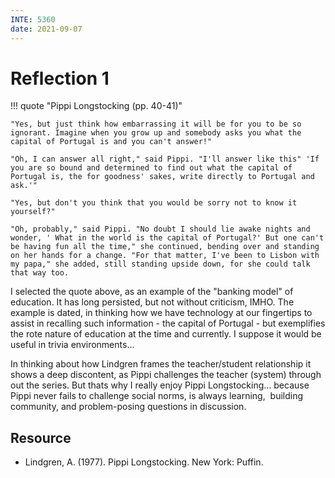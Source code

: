 ```yaml
---
INTE: 5360
date: 2021-09-07
---
```


# Reflection 1

!!! quote "Pippi Longstocking (pp. 40-41)"

    "Yes, but just think how embarrassing it will be for you to be so ignorant. Imagine when you grow up and somebody asks you what the capital of Portugal is and you can't answer!"

    "Oh, I can answer all right," said Pippi. "I'll answer like this" 'If you are so bound and determined to find out what the capital of Portugal is, the for goodness' sakes, write directly to Portugal and ask.'"

    "Yes, but don't you think that you would be sorry not to know it yourself?"

    "Oh, probably," said Pippi. "No doubt I should lie awake nights and wonder, ' What in the world is the capital of Portugal?' But one can't be having fun all the time," she continued, bending over and standing on her hands for a change. "For that matter, I've been to Lisbon with my papa," she added, still standing upside down, for she could talk that way too.

I selected the quote above, as an example of the "banking model" of education. It has long persisted, but not without criticism, IMHO. The example is dated, in thinking how we have technology at our fingertips to assist in recalling such information - the capital of Portugal - but exemplifies the rote nature of education at the time and currently. I suppose it would be useful in trivia environments...

In thinking about how Lindgren frames the teacher/student relationship it shows a deep discontent, as Pippi challenges the teacher (system) through out the series. But thats why I really enjoy Pippi Longstocking... because Pippi never fails to challenge social norms, is always learning,  building community, and problem-posing questions in discussion.

## Resource

- Lindgren, A. (1977). Pippi Longstocking. New York: Puffin.
